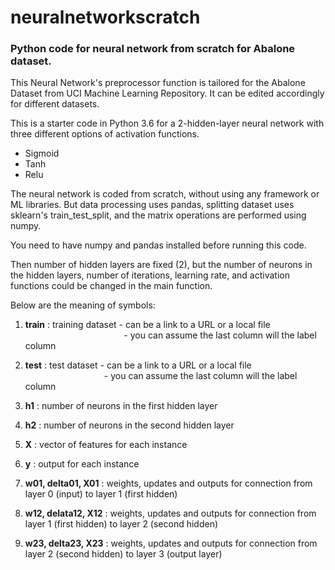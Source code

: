 # neuralnetworkscratch
<h3> Python code for neural network from scratch for Abalone dataset. </h3>

This Neural Network's preprocessor function is tailored for the Abalone Dataset from UCI Machine Learning Repository. It can be edited accordingly for different datasets.

This is a starter code in Python 3.6 for a 2-hidden-layer neural network with three different options of activation functions.   
- Sigmoid
- Tanh
- Relu

The neural network is coded from scratch, without using any framework or ML libraries. But data processing uses pandas, splitting dataset uses sklearn's train_test_split, and the matrix operations are performed using numpy.

You need to have numpy and pandas installed before running this code.   

Then number of hidden layers are fixed (2), but the number of neurons in the hidden layers, number of iterations, learning rate, and activation functions could be changed in the main function.

Below are the meaning of symbols:

1. **train** : training dataset - can be a link to a URL or a local file <br>
   $~~~~~~~~~~~~~~~~~~~~~~~~~~~~~~~~~~~~~~~$ - you can assume the last column will the label column <br>
    
2. **test** : test dataset   - can be a link to a URL or a local file <br>
   $~~~~~~~~~~~~~~~~~~~~~~~~~~~~~~~$ - you can assume the last column will the label column <br>
3. **h1** : number of neurons in the first hidden layer <br>
4. **h2** : number of neurons in the second hidden layer <br>
5. **X** : vector of features for each instance <br>
6. **y** : output for each instance <br>
7. **w01, delta01, X01** : weights, updates and outputs for connection from layer 0 (input) to layer 1 (first hidden) <br>
8. **w12, delata12, X12** : weights, updates and outputs for connection from layer 1 (first hidden) to layer 2 (second hidden) <br>
9. **w23, delta23, X23** : weights, updates and outputs for connection from layer 2 (second hidden) to layer 3 (output layer) <br>
